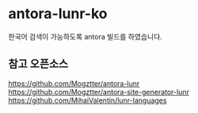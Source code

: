 # antora-lunr-ko

한국어 검색이 가능하도록 antora 빌드를 하였습니다.

## 참고 오픈소스

https://github.com/Mogztter/antora-lunr  
https://github.com/Mogztter/antora-site-generator-lunr  
https://github.com/MihaiValentin/lunr-languages  

  